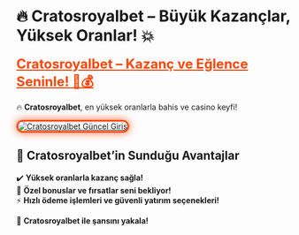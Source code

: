 # 🔥 **Cratosroyalbet – Büyük Kazançlar, Yüksek Oranlar! 💥**  

<a href="https://cutt.ly/CratosLink" title="Cratosroyalbet Güncel Giriş" style="color: #ff4500; font-size: 24px; font-weight: bold;">Cratosroyalbet – Kazanç ve Eğlence Seninle! 🎯💰</a>  

🔥 **Cratosroyalbet**, en yüksek oranlarla bahis ve casino keyfi!  

<a href="https://cutt.ly/CratosLink" title="Cratosroyalbet Güncel Giriş">  
<img src="https://i.ibb.co/BtMhhf6/g-venligiris.jpg" alt="Cratosroyalbet Güncel Giriş" style="max-width: 100%; border: 3px solid #ff4500; border-radius: 15px; box-shadow: 0px 0px 15px rgba(255, 69, 0, 0.8);">  
</a>  

## 🚀 **Cratosroyalbet’in Sunduğu Avantajlar**  
✔️ **Yüksek oranlarla kazanç sağla!**  
🎁 **Özel bonuslar ve fırsatlar seni bekliyor!**  
⚡ **Hızlı ödeme işlemleri ve güvenli yatırım seçenekleri!**  

💎 **Cratosroyalbet ile şansını yakala!**
